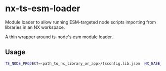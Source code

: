# nx-ts-esm-loader

Module loader to allow running ESM-targeted node scripts importing from libraries in an NX workspace.

A thin wrapper around ts-node's esm module loader.

## Usage

```bash
TS_NODE_PROJECT=<path_to_nx_library_or_app>/tsconfig.lib.json  NX_BASE_TSCONFIG=<path_to_nx_workspace>/tsconfig.base.json node --loader ./loader.mjs <script_to_run>
```
